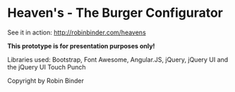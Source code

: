 Heaven's - The Burger Configurator
==========================================

See it in action: http://robinbinder.com/heavens

<b>This prototype is for presentation purposes only!</b>

Libraries used: Bootstrap, Font Awesome, Angular.JS, jQuery, jQuery UI and the jQuery UI Touch Punch

Copyright by Robin Binder